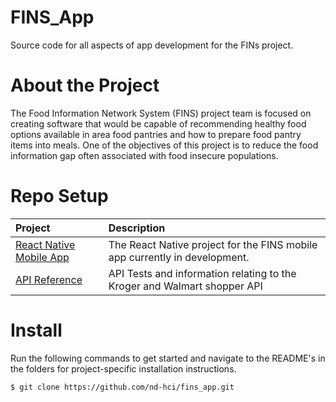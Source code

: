 # FINS_App
Source code for all aspects of app development for the FINs project.

# About the Project
The Food Information Network System (FINS) project team is focused on creating software that would be capable of recommending healthy food options available in area food pantries and how to prepare food pantry items into meals. One of the objectives of this project is to reduce the food information gap often associated with food insecure populations.

# Repo Setup

| Project                                                 | Description                                                                                                                                                                           |
|:--------------------------------------------------------|:--------------------------------------------------------------------------------------------------------------------------------------------------------------------------------------|
| [React Native Mobile App](food-app)                  | The React Native project for the FINS mobile app currently in development.                                                                   |
| [API Reference](store-api)                            | API Tests and information relating to the Kroger and Walmart shopper API                                                                                          |

# Install

Run the following commands to get started and navigate to the README's in the folders for project-specific installation instructions.

```
$ git clone https://github.com/nd-hci/fins_app.git
```
